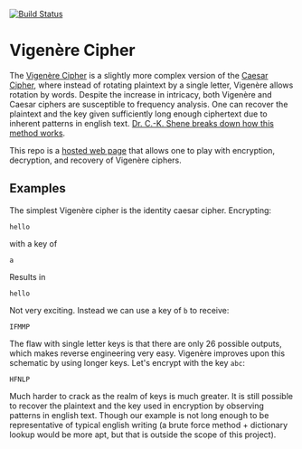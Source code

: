 [![Build Status](https://dev.azure.com/nbabcock19/nbabcock19/_apis/build/status/nickbabcock.vigenere?branchName=master)](https://dev.azure.com/nbabcock19/nbabcock19/_build/latest?definitionId=6&branchName=master)

# Vigenère Cipher

The [Vigenère Cipher](https://en.wikipedia.org/wiki/Vigen%C3%A8re_cipher) is a slightly more complex version of the [Caesar Cipher](https://en.wikipedia.org/wiki/Caesar_cipher), where instead of rotating plaintext by a single letter, Vigenère allows rotation by words. Despite the increase in intricacy, both Vigenère and Caesar ciphers are susceptible to frequency analysis. One can recover the plaintext and the key given sufficiently long enough ciphertext due to inherent patterns in english text. [Dr. C.-K. Shene breaks down how this method works](https://pages.mtu.edu/~shene/NSF-4/Tutorial/index.html).

This repo is a [hosted web page](https://vigenere.nickb.dev) that allows one to play with encryption, decryption, and recovery of Vigenère ciphers.

## Examples

The simplest Vigenère cipher is the identity caesar cipher. Encrypting:

```
hello
```

with a key of

```
a
```

Results in

```
hello
```

Not very exciting. Instead we can use a key of `b` to receive:

```
IFMMP
```

The flaw with single letter keys is that there are only 26 possible outputs, which makes reverse engineering very easy. Vigenère improves upon this schematic by using longer keys. Let's encrypt with the key `abc`:

```
HFNLP
```

Much harder to crack as the realm of keys is much greater. It is still possible to recover the plaintext and the key used in encryption by observing patterns in english text. Though our example is not long enough to be representative of typical english writing (a brute force method + dictionary lookup would be more apt, but that is outside the scope of this project).
